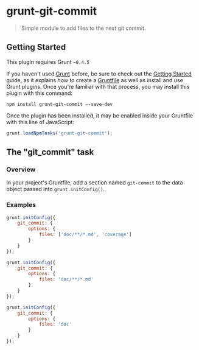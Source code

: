 # grunt-git-commit

> Simple module to add files to the next git commit.

## Getting Started
This plugin requires Grunt `~0.4.5`

If you haven't used [Grunt](http://gruntjs.com/) before, be sure to check out the [Getting Started](http://gruntjs.com/getting-started) guide, as it explains how to create a [Gruntfile](http://gruntjs.com/sample-gruntfile) as well as install and use Grunt plugins. Once you're familiar with that process, you may install this plugin with this command:

```shell
npm install grunt-git-commit --save-dev
```

Once the plugin has been installed, it may be enabled inside your Gruntfile with this line of JavaScript:

```js
grunt.loadNpmTasks('grunt-git-commit');
```

## The "git_commit" task

### Overview
In your project's Gruntfile, add a section named `git-commit` to the data object passed into `grunt.initConfig()`.

### Examples

```js
grunt.initConfig({
    git_commit: {
        options: {
            files: ['doc/**/*.md', 'coverage']
        }
    }
});
```

```js
grunt.initConfig({
    git_commit: {
        options: {
            files: 'doc/**/*.md'
        }
    }
});
```

```js
grunt.initConfig({
    git_commit: {
        options: {
            files: 'doc'
        }
    }
});
```
